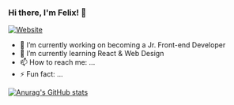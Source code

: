 ### Hi there, I'm Felix! 👋

[![Website](https://img.shields.io/website?label=felixmacaspac.com&style=for-the-badge&url=https%3A%2F%2Fcodestackr.com)](#)

- 🔭 I’m currently working on becoming a Jr. Front-end Developer
- 🌱 I’m currently learning React & Web Design
- 📫 How to reach me: ...
- ⚡ Fun fact: ...

[![Anurag's GitHub stats](https://github-readme-stats.vercel.app/api?username=felixmacaspac)](https://github.com/anuraghazra/github-readme-stats)
